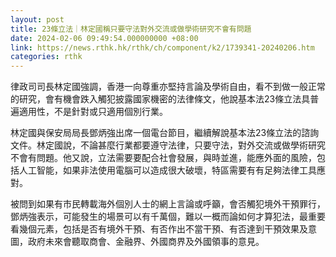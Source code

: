 ```yaml
---
layout: post
title: 23條立法｜林定國稱只要守法對外交流或做學術研究不會有問題
date: 2024-02-06 09:49:54.000000000 +08:00
link: https://news.rthk.hk/rthk/ch/component/k2/1739341-20240206.htm
categories: rthk
---
```


律政司司長林定國強調，香港一向尊重亦堅持言論及學術自由，看不到做一般正常的研究，會有機會跌入觸犯披露國家機密的法律條文，他說基本法23條立法具普遍適用性，不是針對或只適用個別行業。

林定國與保安局局長鄧炳強出席一個電台節目，繼續解說基本法23條立法的諮詢文件。林定國說，不論甚麼行業都要遵守法律，只要守法，對外交流或做學術研究不會有問題。他又說，立法需要要配合社會發展，與時並進，能應外面的風險，包括人工智能，如果非法使用電腦可以造成很大破壞，特區需要有有足夠法律工具應對。

被問到如果有市民轉載海外個別人士的網上言論或呼籲，會否觸犯境外干預罪行，鄧炳強表示，可能發生的場景可以有千萬個，難以一概而論如何才算犯法，最重要看幾個元素，包括是否有境外干預、有否作出不當干預、有否達到干預效果及意圖，政府未來會聽取商會、金融界、外國商界及外國領事的意見。
